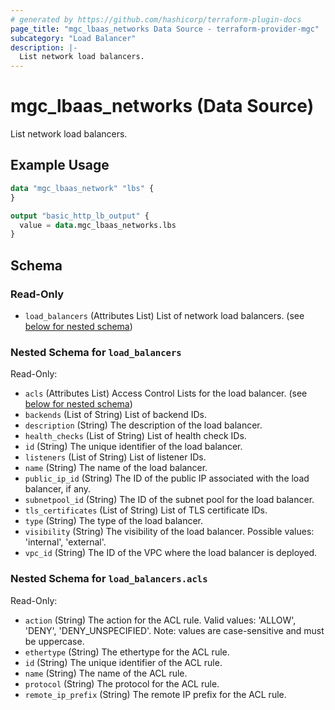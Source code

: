 ```yaml
---
# generated by https://github.com/hashicorp/terraform-plugin-docs
page_title: "mgc_lbaas_networks Data Source - terraform-provider-mgc"
subcategory: "Load Balancer"
description: |-
  List network load balancers.
---
```


# mgc_lbaas_networks (Data Source)

List network load balancers.

## Example Usage

```terraform
data "mgc_lbaas_network" "lbs" {
}

output "basic_http_lb_output" {
  value = data.mgc_lbaas_networks.lbs
}
```

<!-- schema generated by tfplugindocs -->
## Schema

### Read-Only

- `load_balancers` (Attributes List) List of network load balancers. (see [below for nested schema](#nestedatt--load_balancers))

<a id="nestedatt--load_balancers"></a>
### Nested Schema for `load_balancers`

Read-Only:

- `acls` (Attributes List) Access Control Lists for the load balancer. (see [below for nested schema](#nestedatt--load_balancers--acls))
- `backends` (List of String) List of backend IDs.
- `description` (String) The description of the load balancer.
- `health_checks` (List of String) List of health check IDs.
- `id` (String) The unique identifier of the load balancer.
- `listeners` (List of String) List of listener IDs.
- `name` (String) The name of the load balancer.
- `public_ip_id` (String) The ID of the public IP associated with the load balancer, if any.
- `subnetpool_id` (String) The ID of the subnet pool for the load balancer.
- `tls_certificates` (List of String) List of TLS certificate IDs.
- `type` (String) The type of the load balancer.
- `visibility` (String) The visibility of the load balancer. Possible values: 'internal', 'external'.
- `vpc_id` (String) The ID of the VPC where the load balancer is deployed.

<a id="nestedatt--load_balancers--acls"></a>
### Nested Schema for `load_balancers.acls`

Read-Only:

- `action` (String) The action for the ACL rule. Valid values: 'ALLOW', 'DENY', 'DENY_UNSPECIFIED'. Note: values are case-sensitive and must be uppercase.
- `ethertype` (String) The ethertype for the ACL rule.
- `id` (String) The unique identifier of the ACL rule.
- `name` (String) The name of the ACL rule.
- `protocol` (String) The protocol for the ACL rule.
- `remote_ip_prefix` (String) The remote IP prefix for the ACL rule.
